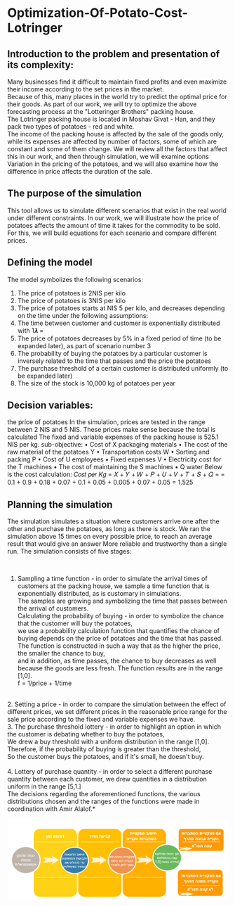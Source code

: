 # Optimization-Of-Potato-Cost-Lotringer

##  Introduction to the problem and presentation of its complexity:
Many businesses find it difficult to maintain fixed profits and even maximize their income according to the set prices in the market. <br/>
Because of this, many places in the world try to predict the optimal price for their goods.
As part of our work, we will try to optimize the above forecasting process at the "Lotteringer Brothers" packing house.  <br/>
The Lotringer packing house is located in Moshav Givat - Han, and they pack two types of potatoes - red and white. <br/>
The income of the packing house is affected by the sale of the goods only, while its expenses are affected by number of factors,
some of which are constant and some of them change.
We will review all the factors that affect this in our work, and then through simulation, we will examine options
Variation in the pricing of the potatoes, and we will also examine how the difference in price affects the duration of the sale.

## The purpose of the simulation
This tool allows us to simulate different scenarios that exist in the real world under different constraints.
In our work, we will illustrate how the price of potatoes affects the amount of time it takes for the commodity to be sold.
For this, we will build equations for each scenario and compare different prices.


## Defining the model
The model symbolizes the following scenarios:
1. The price of potatoes is 2NIS per kilo
2. The price of potatoes is 3NIS per kilo
3. The price of potatoes starts at NIS 5 per kilo, and decreases depending on the time
under the following assumptions:
1. The time between customer and customer is exponentially distributed with 1𝝀 =
2. The price of potatoes decreases by 5% in a fixed period of time (to be expanded later), as part of scenario number 3
3. The probability of buying the potatoes by a particular customer is inversely related to the time that passes and the price
the potatoes
4. The purchase threshold of a certain customer is distributed uniformly (to be expanded later)
5. The size of the stock is 10,000 kg of potatoes per year

## Decision variables:
the price of potatoes
In the simulation, prices are tested in the range between 2 NIS and 5 NIS. These prices make sense because the total is calculated
The fixed and variable expenses of the packing house is 525.1 NIS per kg.
sub-objective:
• Cost of X packaging materials
• The cost of the raw material of the potatoes Y
• Transportation costs W
• Sorting and packing P
• Cost of U employees
• Fixed expenses V
• Electricity cost for the T machines
• The cost of maintaining the S machines
• Q water
Below is the cost calculation:
𝐶𝑜𝑠𝑡 𝑝𝑒𝑟 𝐾𝑔 = 𝑋 + 𝑌 + 𝑊 + 𝑃 + 𝑈 + 𝑉 + 𝑇 + 𝑆 + 𝑄 =
= 0.1 + 0.9 + 0.18 + 0.07 + 0.1 + 0.05 + 0.005 + 0.07 + 0.05 = 1.525

## Planning the simulation
The simulation simulates a situation where customers arrive one after the other and purchase the potatoes, as long as there is stock.
We ran the simulation above 15 times on every possible price, to reach an average result that would give an answer
More reliable and trustworthy than a single run.
The simulation consists of five stages:

<br/>

1. Sampling a time function - in order to simulate the arrival times of customers at the packing house,
we sample a time function that is exponentially distributed, as is customary in simulations. <br/>
The samples are growing and symbolizing the time that passes between the arrival of customers. <br/>
Calculating the probability of buying - in order to symbolize the chance that the customer will buy the potatoes, <br/>
we use a probability calculation function that quantifies the chance of buying depends on the price of potatoes and the time that has passed.  <br/>
The function is constructed in such a way that as the higher the price, the smaller the chance to buy,<br/>
and in addition, as time passes, the chance to buy decreases as well because the goods are less fresh. The function results are in the range [1,0].<br/>
f = 1/price + 1/time<br/>
<br/>
2. Setting a price - in order to compare the simulation between the effect of different prices, we set different prices in the reasonable price range for the sale price according to the fixed and variable expenses we have.
<br/>
3. The purchase threshold lottery - in order to highlight an option in which the customer is debating whether to buy the potatoes,<br/>
We drew a buy threshold with a uniform distribution in the range [1,0]. Therefore, if the probability of buying is greater than the threshold,<br/>
So the customer buys the potatoes, and if it's small, he doesn't buy.<br/>
<br/>
4. Lottery of purchase quantity - in order to select a different purchase quantity between each customer, we drew quantities in a distribution<br/>
uniform in the range [5,1.]<br/>
The decisions regarding the aforementioned functions, the various distributions chosen and the ranges of the functions were made in coordination
with Amir Alalof.* <br/> 

![a](https://github.com/sapirhender123/Optimization-Of-Potato-Cost-Lotringer/blob/master/PotatoCostSimulation.PNG)

